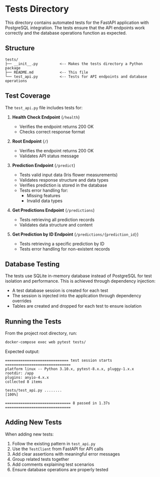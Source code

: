 # Tests Directory

This directory contains automated tests for the FastAPI application with PostgreSQL integration. The tests ensure that the API endpoints work correctly and the database operations function as expected.

## Structure

```
tests/
├── __init__.py          <-- Makes the tests directory a Python package
├── README.md            <-- This file
└── test_api.py          <-- Tests for API endpoints and database operations
```

## Test Coverage

The `test_api.py` file includes tests for:

1. **Health Check Endpoint** (`/health`)
   - Verifies the endpoint returns 200 OK
   - Checks correct response format

2. **Root Endpoint** (`/`)
   - Verifies the endpoint returns 200 OK
   - Validates API status message

3. **Prediction Endpoint** (`/predict`)
   - Tests valid input data (Iris flower measurements)
   - Validates response structure and data types
   - Verifies prediction is stored in the database
   - Tests error handling for:
     - Missing features
     - Invalid data types

4. **Get Predictions Endpoint** (`/predictions`)
   - Tests retrieving all prediction records
   - Validates data structure and content

5. **Get Prediction by ID Endpoint** (`/predictions/{prediction_id}`)
   - Tests retrieving a specific prediction by ID
   - Tests error handling for non-existent records

## Database Testing

The tests use SQLite in-memory database instead of PostgreSQL for test isolation and performance. This is achieved through dependency injection:

- A test database session is created for each test
- The session is injected into the application through dependency overrides
- Tables are created and dropped for each test to ensure isolation

## Running the Tests

From the project root directory, run:

```bash
docker-compose exec web pytest tests/
```

Expected output:
```
============================= test session starts ==============================
platform linux -- Python 3.10.x, pytest-8.x.x, pluggy-1.x.x
rootdir: /app
plugins: anyio-4.x.x
collected 8 items

tests/test_api.py ........                                             [100%]

============================== 8 passed in 1.37s ==============================
```

## Adding New Tests

When adding new tests:
1. Follow the existing pattern in `test_api.py`
2. Use the `TestClient` from FastAPI for API calls
3. Add clear assertions with meaningful error messages
4. Group related tests together
5. Add comments explaining test scenarios
6. Ensure database operations are properly tested 